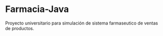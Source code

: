 # Farmacia-Java
Proyecto universitario para simulación de sistema farmaseutico de ventas de productos.

